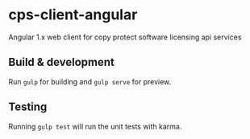 # cps-client-angular

Angular 1.x web client for copy protect software licensing api services

## Build & development

Run `gulp` for building and `gulp serve` for preview.

## Testing

Running `gulp test` will run the unit tests with karma.
